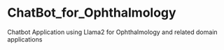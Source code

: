 # ChatBot_for_Ophthalmology
Chatbot Application using Llama2 for Ophthalmology and related domain applications
